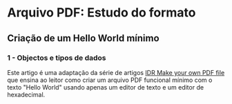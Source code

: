 # Arquivo PDF: Estudo do formato

## Criação de um Hello World mínimo

### 1 - Objectos e tipos de dados

Este artigo é uma adaptação da série de artigos [IDR Make your own PDF file](https://blog.idrsolutions.com/2010/09/grow-your-own-pdf-file-part-1-pdf-objects-and-data-types/) que ensina ao leitor como criar um arquivo PDF funcional mínimo com o texto "Hello World" usando apenas um editor de texto e um editor de hexadecimal.
